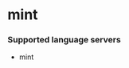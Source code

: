<!--- THIS DOCUMENT IS AUTOMATICALLY GENERATED, DON'T EDIT IT -->
# mint

### Supported language servers

- mint
